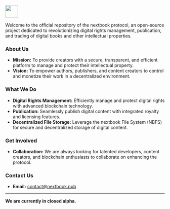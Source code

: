 <!-- Heading -->
<img src="https://raw.githubusercontent.com/MartinHeinz/MartinHeinz/master/wave.gif" width="40px">

Welcome to the official repository of the nextbook protocol, an open-source project dedicated to revolutionizing digital rights management, publication, and trading of digital books and other intellectual properties.

### About Us

- **Mission:** To provide creators with a secure, transparent, and efficient platform to manage and protect their intellectual property.
- **Vision:** To empower authors, publishers, and content creators to control and monetize their work in a decentralized environment.

### What We Do

- **Digital Rights Management:** Efficiently manage and protect digital rights with advanced blockchain technology.
- **Publication:** Seamlessly publish digital content with integrated royalty and licensing features.
- **Decentralized File Storage:** Leverage the nextbook File System (NBFS) for secure and decentralized storage of digital content.

### Get Involved

- **Collaboration:** We are always looking for talented developers, content creators, and blockchain enthusiasts to collaborate on enhancing the protocol.

### Contact Us

- **Email:** [contact@nextbook.pub](mailto:contact@nextbook.pub)

---

**We are currently in closed alpha.**
